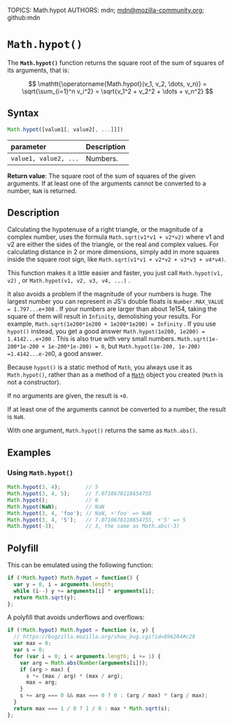 TOPICS: Math.hypot
AUTHORS: mdn; mdn@mozilla-community.org; github:mdn

# `Math.hypot()`

The **`Math.hypot()`** function returns the square root of the sum of squares of its arguments,
that is:

$$
\mathtt{\operatorname{Math.hypot}(v_1, v_2, \dots, v_n)} = \sqrt{\sum_{i=1}^n v_i^2}
= \sqrt{v_1^2 + v_2^2 + \dots + v_n^2}
$$

## Syntax

```javascript
Math.hypot([value1[, value2[, ...]]])
```

| parameter | Description |
| :-- | :-- |
| `value1, value2, ...` | Numbers. |

**Return value**: The square root of the sum of squares of the given arguments. If at least one
of the arguments cannot be converted to a number, `NaN` is returned.

## Description

Calculating the hypotenuse of a right triangle, or the magnitude of a complex number, uses the
formula `Math.sqrt(v1*v1 + v2*v2)` where v1 and v2 are either the sides of the triangle, or the
real and complex values. For calculating distance in 2 or more dimensions, simply add in more
squares inside the square root sign, like `Math.sqrt(v1*v1 + v2*v2 + v3*v3 + v4*v4)`.  

This function makes it a little easier and faster, you just call `Math.hypot(v1, v2)` ,
or `Math.hypot(v1, v2, v3, v4, ...)` .  

It also avoids a problem if the magnitude of your numbers is huge. The largest number you can
represent in JS's double floats is `Number.MAX_VALUE = 1.797...e+308` . If your numbers are larger
than about 1e154, taking the square of them will result in `Infinity`, demolishing your results.
For example, `Math.sqrt(1e200*1e200 + 1e200*1e200) = Infinity` .  If you use `hypot()` instead,
you get a good answer `Math.hypot(1e200, 1e200) = 1.4142...e+200` . This is also true with very
small numbers. `Math.sqrt(1e-200*1e-200 + 1e-200*1e-200) = 0`, but
`Math.hypot(1e-200, 1e-200) =1.4142...e-20`0, a good answer.

Because `hypot()` is a static method of `Math`, you always use it as `Math.hypot()`, rather than
as a method of a [`Math`](/en/webfrontend/Math) object you created (`Math` is not a constructor).

If no arguments are given, the result is `+0`.

If at least one of the arguments cannot be converted to a number, the result is `NaN`.

With one argument, `Math.hypot()` returns the same as `Math.abs()`.

## Examples

### Using `Math.hypot()`

```javascript
Math.hypot(3, 4);        // 5
Math.hypot(3, 4, 5);     // 7.0710678118654755
Math.hypot();            // 0
Math.hypot(NaN);         // NaN
Math.hypot(3, 4, 'foo'); // NaN, +'foo' => NaN
Math.hypot(3, 4, '5');   // 7.0710678118654755, +'5' => 5
Math.hypot(-3);          // 3, the same as Math.abs(-3)
```

## Polyfill

This can be emulated using the following function:

```javascript
if (!Math.hypot) Math.hypot = function() {
  var y = 0, i = arguments.length;
  while (i--) y += arguments[i] * arguments[i];
  return Math.sqrt(y);
};
```

A polyfill that avoids underflows and overflows:

```javascript
if (!Math.hypot) Math.hypot = function (x, y) {
  // https://bugzilla.mozilla.org/show_bug.cgi?id=896264#c28
  var max = 0;
  var s = 0;
  for (var i = 0; i < arguments.length; i += 1) {
    var arg = Math.abs(Number(arguments[i]));
    if (arg > max) {
      s *= (max / arg) * (max / arg);
      max = arg;
    }
    s += arg === 0 && max === 0 ? 0 : (arg / max) * (arg / max);
  }
  return max === 1 / 0 ? 1 / 0 : max * Math.sqrt(s);
};
```
